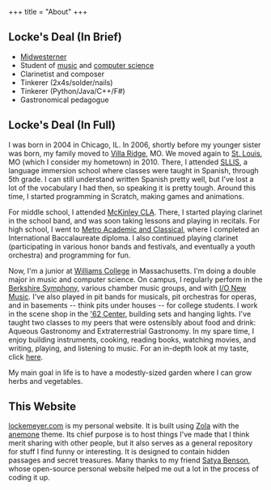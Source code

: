 +++
title = "About"
+++

## Locke's Deal (In Brief)
- [Midwesterner](https://en.wikipedia.org/wiki/Midwestern_United_States)
- Student of [music](/music) and [computer science](/programming)
- Clarinetist and composer
- Tinkerer (2x4s/solder/nails)
- Tinkerer (Python/Java/C++/F#)
- Gastronomical pedagogue

## Locke's Deal (In Full)
I was born in 2004 in Chicago, IL. In 2006, shortly before my younger sister was born, my family moved to [Villa Ridge](https://en.wikipedia.org/wiki/Villa_Ridge,_Missouri), MO. We moved again to [St. Louis](https://en.wikipedia.org/wiki/St._Louis), MO (which I consider my hometown) in 2010. There, I attended [SLLIS](https://en.wikipedia.org/wiki/St._Louis_Language_Immersion_School), a language immersion school where classes were taught in Spanish, through 5th grade. I can still understand written Spanish pretty well, but I've lost a lot of the vocabulary I had then, so speaking it is pretty tough. Around this time, I started programming in Scratch, making games and animations.

For middle school, I attended [McKinley CLA](https://en.wikipedia.org/wiki/McKinley_Classical_Leadership_Academy). There, I started playing clarinet in the school band, and was soon taking lessons and playing in recitals. For high school, I went to [Metro Academic and Classical](https://en.wikipedia.org/wiki/Metro_Academic_and_Classical_High_School), where I completed an International Baccalaureate diploma. I also continued playing clarinet (participating in various honor bands and festivals, and eventually a youth orchestra) and programming for fun.

Now, I'm a junior at [Williams College](https://www.williams.edu/) in Massachusetts. I'm doing a double major in music and computer science. On campus, I regularly perform in the [Berkshire Symphony](https://music.williams.edu/ensembles/berkshire-symphony/), various chamber music groups, and with [I/O New Music](https://music.williams.edu/ensembles/io/). I've also played in pit bands for musicals, pit orchestras for operas, and in basements -- think pits under houses -- for college students. I work in the scene shop in the ['62 Center](https://62center.williams.edu/), building sets and hanging lights. I've taught two classes to my peers that were ostensibly about food and drink: Aqueous Gastronomy and Extraterrestrial Gastronomy. In my spare time, I enjoy building instruments, cooking, reading books, watching movies, and writing, playing, and listening to music. For an in-depth look at my taste, click [here](/taste). 

My main goal in life is to have a modestly-sized garden where I can grow herbs and vegetables.

## This Website 
[lockemeyer.com](https://lockemeyer.com/) is my personal website. It is built using [Zola](https://www.getzola.org/) with the [anemone](https://www.getzola.org/themes/anemone/) theme. Its chief purpose is to host things I've made that I think merit sharing with other people, but it also serves as a general repository for stuff I find funny or interesting. It is designed to contain hidden passages and secret treasures.  Many thanks to my friend [Satya Benson](https://satchlj.com/), whose open-source personal website helped me out a lot in the process of coding it up.